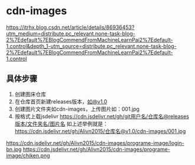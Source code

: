 # cdn-images
https://itrhx.blog.csdn.net/article/details/86936453?utm_medium=distribute.pc_relevant.none-task-blog-2%7Edefault%7EBlogCommendFromMachineLearnPai2%7Edefault-1.control&depth_1-utm_source=distribute.pc_relevant.none-task-blog-2%7Edefault%7EBlogCommendFromMachineLearnPai2%7Edefault-1.control

## 具体步骤
1. 创建图床仓库
2. 在仓库首页新建releases版本，如@v1.0
3. 创建图片文件夹如cdn-images，上传图片如：001.jpg
4. 按格式上载jsdelivr
https://cdn.jsdelivr.net/gh/git用户名/仓库名@releases版本/文件夹名/图片名
如上述举例就是：
https://cdn.jsdelivr.net/gh/Alivn2015/仓库名@v1.0/cdn-images/001.jpg

https://cdn.jsdelivr.net/gh/Alivn2015/cdn-images/programe-image/login-bn.jpg
https://cdn.jsdelivr.net/gh/Alivn2015/cdn-images/programe-image/chiken.png